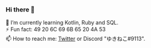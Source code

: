 ### Hi there 👋
  
🌱 I’m currently learning Kotlin, Ruby and SQL.  
⚡ Fun fact: 49 20 6C 69 6B 65 20 4A 53  
📫 How to reach me: [Twitter](https://twitter.com/hideki_0403) or Discord "ゆきねこ#9113".
